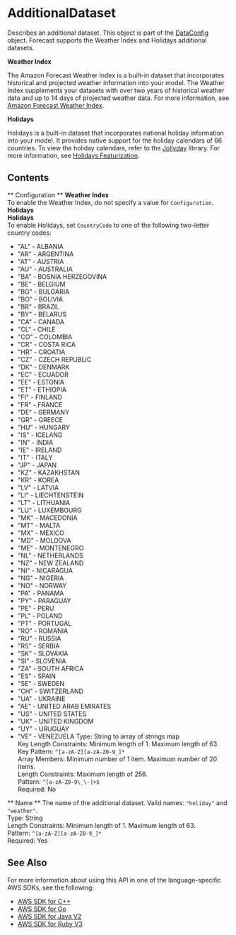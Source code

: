 # AdditionalDataset<a name="API_AdditionalDataset"></a>

Describes an additional dataset\. This object is part of the [DataConfig](API_DataConfig.md) object\. Forecast supports the Weather Index and Holidays additional datasets\.

 **Weather Index** 

The Amazon Forecast Weather Index is a built\-in dataset that incorporates historical and projected weather information into your model\. The Weather Index supplements your datasets with over two years of historical weather data and up to 14 days of projected weather data\. For more information, see [Amazon Forecast Weather Index](https://docs.aws.amazon.com/forecast/latest/dg/weather.html)\.

 **Holidays** 

Holidays is a built\-in dataset that incorporates national holiday information into your model\. It provides native support for the holiday calendars of 66 countries\. To view the holiday calendars, refer to the [Jollyday](http://jollyday.sourceforge.net/data.html) library\. For more information, see [Holidays Featurization](https://docs.aws.amazon.com/forecast/latest/dg/holidays.html)\.

## Contents<a name="API_AdditionalDataset_Contents"></a>

 ** Configuration **   <a name="forecast-Type-AdditionalDataset-Configuration"></a>
 **Weather Index**   
To enable the Weather Index, do not specify a value for `Configuration`\.  
 **Holidays**   
 **Holidays**   
To enable Holidays, set `CountryCode` to one of the following two\-letter country codes:  
+ "AL" \- ALBANIA
+ "AR" \- ARGENTINA
+ "AT" \- AUSTRIA
+ "AU" \- AUSTRALIA
+ "BA" \- BOSNIA HERZEGOVINA
+ "BE" \- BELGIUM
+ "BG" \- BULGARIA
+ "BO" \- BOLIVIA
+ "BR" \- BRAZIL
+ "BY" \- BELARUS
+ "CA" \- CANADA
+ "CL" \- CHILE
+ "CO" \- COLOMBIA
+ "CR" \- COSTA RICA
+ "HR" \- CROATIA
+ "CZ" \- CZECH REPUBLIC
+ "DK" \- DENMARK
+ "EC" \- ECUADOR
+ "EE" \- ESTONIA
+ "ET" \- ETHIOPIA
+ "FI" \- FINLAND
+ "FR" \- FRANCE
+ "DE" \- GERMANY
+ "GR" \- GREECE
+ "HU" \- HUNGARY
+ "IS" \- ICELAND
+ "IN" \- INDIA
+ "IE" \- IRELAND
+ "IT" \- ITALY
+ "JP" \- JAPAN
+ "KZ" \- KAZAKHSTAN
+ "KR" \- KOREA
+ "LV" \- LATVIA
+ "LI" \- LIECHTENSTEIN
+ "LT" \- LITHUANIA
+ "LU" \- LUXEMBOURG
+ "MK" \- MACEDONIA
+ "MT" \- MALTA
+ "MX" \- MEXICO
+ "MD" \- MOLDOVA
+ "ME" \- MONTENEGRO
+ "NL" \- NETHERLANDS
+ "NZ" \- NEW ZEALAND
+ "NI" \- NICARAGUA
+ "NG" \- NIGERIA
+ "NO" \- NORWAY
+ "PA" \- PANAMA
+ "PY" \- PARAGUAY
+ "PE" \- PERU
+ "PL" \- POLAND
+ "PT" \- PORTUGAL
+ "RO" \- ROMANIA
+ "RU" \- RUSSIA
+ "RS" \- SERBIA
+ "SK" \- SLOVAKIA
+ "SI" \- SLOVENIA
+ "ZA" \- SOUTH AFRICA
+ "ES" \- SPAIN
+ "SE" \- SWEDEN
+ "CH" \- SWITZERLAND
+ "UA" \- UKRAINE
+ "AE" \- UNITED ARAB EMIRATES
+ "US" \- UNITED STATES
+ "UK" \- UNITED KINGDOM
+ "UY" \- URUGUAY
+ "VE" \- VENEZUELA
Type: String to array of strings map  
Key Length Constraints: Minimum length of 1\. Maximum length of 63\.  
Key Pattern: `^[a-zA-Z][a-zA-Z0-9_]*`   
Array Members: Minimum number of 1 item\. Maximum number of 20 items\.  
Length Constraints: Maximum length of 256\.  
Pattern: `^[a-zA-Z0-9\_\-]+$`   
Required: No

 ** Name **   <a name="forecast-Type-AdditionalDataset-Name"></a>
The name of the additional dataset\. Valid names: `"holiday"` and `"weather"`\.  
Type: String  
Length Constraints: Minimum length of 1\. Maximum length of 63\.  
Pattern: `^[a-zA-Z][a-zA-Z0-9_]*`   
Required: Yes

## See Also<a name="API_AdditionalDataset_SeeAlso"></a>

For more information about using this API in one of the language\-specific AWS SDKs, see the following:
+  [AWS SDK for C\+\+](https://docs.aws.amazon.com/goto/SdkForCpp/forecast-2018-06-26/AdditionalDataset) 
+  [AWS SDK for Go](https://docs.aws.amazon.com/goto/SdkForGoV1/forecast-2018-06-26/AdditionalDataset) 
+  [AWS SDK for Java V2](https://docs.aws.amazon.com/goto/SdkForJavaV2/forecast-2018-06-26/AdditionalDataset) 
+  [AWS SDK for Ruby V3](https://docs.aws.amazon.com/goto/SdkForRubyV3/forecast-2018-06-26/AdditionalDataset) 